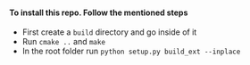 #### To install this repo. Follow the mentioned steps
- First create a `build` directory and go inside of it
- Run `cmake ..` and `make`
- In the root folder run `python setup.py build_ext --inplace`